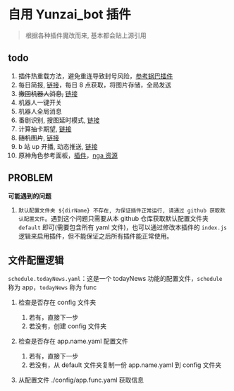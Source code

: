 # 自用 Yunzai_bot 插件

> 根据各种插件魔改而来, 基本都会贴上源引用

## todo

1. 插件热重载方法，避免重连导致封号风险，[参考锅巴插件](https://github.com/guoba-yunzai/guoba-plugin.git)
2. 每日简报, [链接](https://github.com/MuXia-0326/YunzaiBotJsPluginMuXia/commit/99fc41ede4b353fd5634c22760427926ef0f1274#diff-86ffc4882c17c1c4700966b8e470a9d5c98f8cc6ae9d19227cb1502bb4406f77)，每日 8 点获取，将图片存储，全局发送
3. ~~撤回机器人消息,~~ [链接](https://github.com/MuXia-0326/YunzaiBotJsPluginMuXia/blob/master/muxia_recall_bot_msg.js)
4. 机器人一键开关
5. 机器人全局消息
6. 番剧识别, 搜图延时模式, [链接](https://github.com/yeyang52/yenai-plugin/blob/master/apps/picSearch.js)
7. 计算抽卡期望, [链接](https://github.com/MSIsunny/GenshinWishCalculator-py/blob/main/WishSupport.py)
8. ~~随机图片~~, [链接](https://gitee.com/ying_Sailor_uniform/wallpaperjs/blob/master/wallpaper.js)
9. b 站 up 开播, 动态推送, [链接](https://github.com/HeadmasterTan/zhi-plugin.git)
10. 原神角色参考面板，[插件](https://github.com/howe0116/howe-plugin)，[nga 资源](https://bbs.nga.cn/read.php?tid=25843014&rand=967)

## PROBLEM

**可能遇到的问题**

1. `默认配置文件夹 ${dirName} 不存在, 为保证插件正常运行, 请通过 github 获取默认配置文件`。遇到这个问题只需要从本 github 仓库获取默认配置文件夹 `default` 即可(需要包含所有 yaml 文件)，也可以通过修改本插件的 `index.js` 逻辑来启用插件，但不能保证之后所有插件能正常使用。

## 文件配置逻辑

`schedule.todayNews.yaml`：这是一个 todayNews 功能的配置文件，`schedule` 称为 app，`todayNews` 称为 func

1. 检查是否存在 config 文件夹
	1. 若有，直接下一步
	2. 若没有，创建 config 文件夹

2. 检查是否存在 app.name.yaml 配置文件
	1. 若有，直接下一步
	2. 若没有，从 default 文件夹复制一份 app.name.yaml 到 config 文件夹

3. 从配置文件 ./config/app.func.yaml 获取信息
